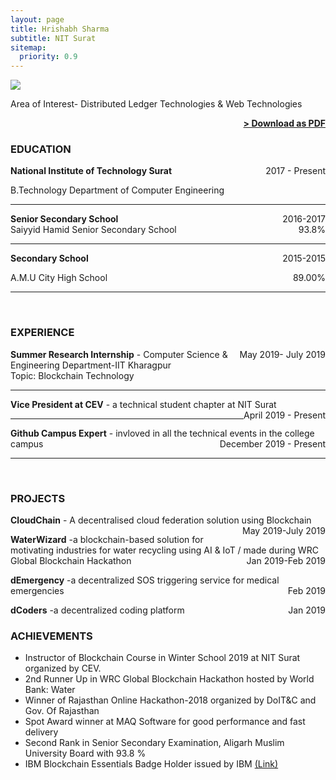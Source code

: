 ```yaml
---
layout: page
title: Hrishabh Sharma
subtitle: NIT Surat
sitemap:
  priority: 0.9
---
```


<img src="https://github.com/Sharma-Hrishabh/Sharma-Hrishabh.github.io/blob/master/assets/hrishabh.png" id="about-img">

<div id="describe-text">
    <p>Area of Interest- Distributed Ledger Technologies & Web Technologies</p>
</div>

<span style="float: right; "><a href="{{ '/assets/resume.pdf' | prepend: site.baseurl }}"><strong>> Download as PDF</strong></a> </span>
<br>

### EDUCATION

**National Institute of Technology Surat** <span style="float: right; ">2017 - Present</span>  

B.Technology 
Department of Computer Engineering
<hr>

 
**Senior Secondary School** <span style="float: right; ">2016-2017</span>  
Saiyyid Hamid Senior Secondary School <span style="float: right; ">93.8%</span>

<hr>


**Secondary School** <span style="float: right; ">2015-2015</span>  

A.M.U City High School <span style="float: right; ">89.00%</span>

<hr>
<br>


### EXPERIENCE
**Summer Research Internship** -  <span style="float: right; ">May 2019- July 2019</span>
Computer Science & Engineering Department-IIT Kharagpur<br>
Topic: Blockchain Technology
<hr>

**Vice President at CEV** - a technical student chapter at NIT Surat <span style="float: right; ">April 2019 - Present</span>
<hr>

**Github Campus Expert** - invloved in all the technical events in the college campus <span style="float: right; ">December 2019 - Present</span>

<hr>


<br>

### PROJECTS
**CloudChain** - A decentralised cloud federation solution using Blockchain  <span style="float: right; ">May 2019-July 2019</span>  

**WaterWizard** -a blockchain-based solution for motivating industries for water recycling using AI & IoT / made during WRC Global Blockchain Hackathon<span style="float: right; ">Jan 2019-Feb 2019</span> 

**dEmergency** -a decentralized SOS triggering service for medical emergencies<span style="float: right; ">Feb 2019</span> 

**dCoders** -a decentralized coding platform<span style="float: right; ">Jan 2019</span> 


### ACHIEVEMENTS

- Instructor of Blockchain Course in Winter School 2019 at NIT Surat organized by CEV.
- 2nd Runner Up in WRC Global Blockchain Hackathon hosted by World Bank: Water 
- Winner of Rajasthan Online Hackathon-2018 organized by DoIT&C and Gov. Of Rajasthan
- Spot Award winner at MAQ Software for good performance and fast delivery
- Second Rank in Senior Secondary Examination, Aligarh Muslim University Board with 93.8 %
- IBM Blockchain Essentials Badge Holder issued by IBM <a href="https://www.youracclaim.com/badges/29223042-1da6-41ab-9098-face7b39f2cb/public_url">(Link)</a>

